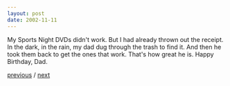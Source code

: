 ```yaml
---
layout: post
date: 2002-11-11
---
```


My Sports Night DVDs didn't work. But I had already thrown out the receipt. In the dark, in the rain, my dad dug through the trash to find it. And then he took them back to get the ones that work. That's how great he is. Happy Birthday, Dad.

<a href="{{page.previous.url}}">previous</a> / <a href="{{page.next.url}}">next</a>
